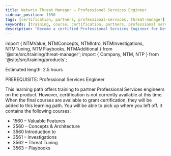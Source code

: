 ```yaml
---
title: Netwrix Threat Manager – Professional Services Engineer
sidebar_position: 1850
tags: [certification, partners, professional-services, threat-manager]
keywords: [training, course, certification, partners, professional services, threat manager]
description: "Become a certified Professional Services Engineer for Netwrix Threat Manager"
---
```


import { NTMValue, NTMConcepts, NTMIntro, NTMInvestigations, NTMTuning, NTMPlaybooks, NTMAdditional } from '@site/src/training/threat-manager';
import { Company, NTM, NTP } from '@site/src/training/products';


Estimated length: 2.5 hours

PREREQUISITE: <NTP /> Professional Services Engineer

This learning path offers training to <Company /> partner Professional Services engineers on the <NTM /> product. However, certification is not currently available at this time. When the final courses are available to grant certification, they will be added to this learning path. You will be able to pick up where you left off. It contains the following courses:

* 1560 <NTM /> – Valuable Features
* 2560 <NTM /> – Concepts & Architecture
* 3560 Introduction to <NTM />
* 3561 <NTM /> – Investigations
* 3562 <NTM /> – Threat Tuning
* 3563 <NTM /> – Playbooks

<NTMValue />

<NTMConcepts />

<NTMIntro />

<NTMInvestigations />

<NTMTuning />

<NTMPlaybooks />

<NTMAdditional />
